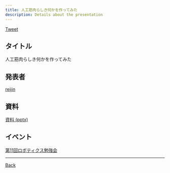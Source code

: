 ```yaml
---
title: 人工筋肉らしき何かを作ってみた
description: Details about the presentation
---
```


<link rel="shortcut icon" type="image/x-icon" href="/favicon.ico?">

<a href="https://twitter.com/share?ref_src=twsrc%5Etfw" class="twitter-share-button" data-show-count="false">Tweet</a><script async src="https://platform.twitter.com/widgets.js" charset="utf-8"></script>

## タイトル
人工筋肉らしき何かを作ってみた
## 発表者
[reijin](https://connpass.com/user/reijin/)
## 資料
[資料 (pptx)](https://drive.google.com/file/d/1FkmcxuRfw1CdZ5nGfZHsWW_LF9OmGF8p/view?usp=sharing)
## イベント
[第11回ロボティクス勉強会](./11.md)

- - -
[Back](../../archive.md)
